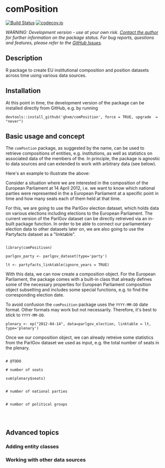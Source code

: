 # comPosition #

[![Build Status](https://travis-ci.org/ghxm/comPosition.svg?branch=master)](https://travis-ci.org/ghxm/comPosition)
[![codecov.io](https://codecov.io/github/ghxm/comPosition/coverage.svg?branch=master)](https://codecov.io/github/ghxm/comPosition?branch=master)


*WARNING: Development version - use at your own risk. <a href="mailto:maximilian.haag@gsi.uni-muenchen.de?subject=comPosition R package">Contact the author</a> for further information on the package status. For bug reports, questions and features, please refer to the [GitHub Issues](https://github.com/ghxm/comPosition/issues).*


## Description

R package to create EU institutional composition and position datasets across time using various data sources.

## Installation

At this point in time, the development version of the package can be installed directly from GitHub, e.g. by running

```devtools::install_github('ghxm/comPosition', force = TRUE, upgrade  = "never")```


## Basic usage and concept

The `comPostion` package, as suggested by the name, can be used to retrieve compositions of entities, e.g. institutions, as well as statistics on associated data of the members of the. In principle, the package is agnostic to data sources and can extended to work with arbitrary data (see below).

Here's an example to illustrate the above:

Consider a situation where we are interested in the composition of the European Parliament at 14 April 2012, i.e. we want to know which national parties were represented in the a European Parliament at a specific point in time and how many seats each of them held at that time.

For this, we are going to use the ParlGov election dataset, which holds data on various elections including elections to the European Parliament. The current version of the ParlGov dataset can be directly retreived via an in-built package function. In order to be able to connect our parliamentary election data to other datasets later on, we are also going to use the Partyfacts dataset as a "linktable".

```

library(comPositison)

parlgov_party <- parlgov_dataset(type='party')

lt <- partyfacts_linktable(ignore_years = TRUE)

```

With this data, we can now create a composition object. For the European Parliament, the package comes with a built-in class that already defines some of the necessary properties for European Parliament composition object subsetting and includes some special functions, e.g. to find the corresponding election date.

To avoid confusion the `comPosition` package uses the `YYYY-MM-DD` date format. Other formats may work but not necessarily. Therefore, it's best to stick to `YYYY-MM-DD`.

```
plenary <- ep("2012-04-14", data=parlgov_election, linktable = lt, type='plenary')

```

Once we our composition object, we can already retreive some statistics from the ParlGov dataset we used as input, e.g. the total number of seats in the plenary.


```

# @TODO 

# number of seats

sum(plenary$seats)


# number of national parties


# number of political groups




```





<!---
@TODO: introduce entity classes and functionality

--->


## Advanced topics

### Adding entity classes


### Working with other data sources



